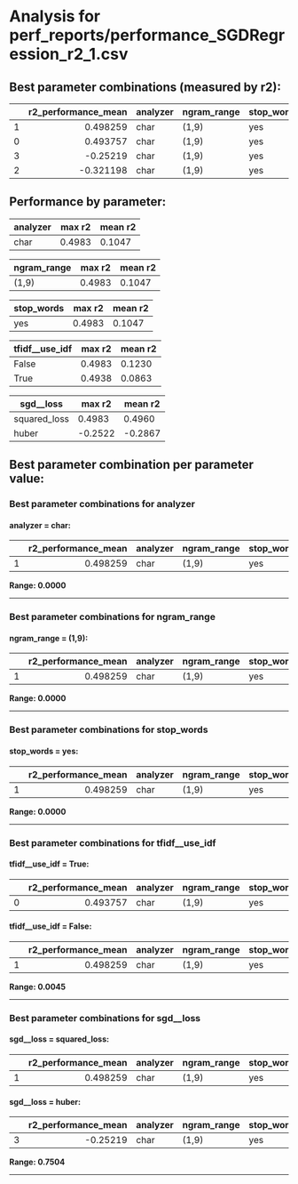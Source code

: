 # Analysis for perf_reports/performance_SGDRegression_r2_1.csv

## Best parameter combinations (measured by r2):

|    |   r2_performance_mean | analyzer   | ngram_range   | stop_words   | tfidf__use_idf   | sgd__loss    |
|---:|----------------------:|:-----------|:--------------|:-------------|:-----------------|:-------------|
|  1 |              0.498259 | char       | (1,9)         | yes          | False            | squared_loss |
|  0 |              0.493757 | char       | (1,9)         | yes          | True             | squared_loss |
|  3 |             -0.25219  | char       | (1,9)         | yes          | False            | huber        |
|  2 |             -0.321198 | char       | (1,9)         | yes          | True             | huber        |

## Performance by parameter:

|analyzer |max r2 |mean r2 |
|---|---|---|
|char            | 0.4983| 0.1047|


|ngram_range |max r2 |mean r2 |
|---|---|---|
|(1,9)           | 0.4983| 0.1047|


|stop_words |max r2 |mean r2 |
|---|---|---|
|yes             | 0.4983| 0.1047|


|tfidf__use_idf |max r2 |mean r2 |
|---|---|---|
|False           | 0.4983| 0.1230|
|True            | 0.4938| 0.0863|


|sgd__loss |max r2 |mean r2 |
|---|---|---|
|squared_loss    | 0.4983| 0.4960|
|huber           | -0.2522| -0.2867|


## Best parameter combination per parameter value:


### Best parameter combinations for analyzer


#### analyzer = char:

|    |   r2_performance_mean | analyzer   | ngram_range   | stop_words   | tfidf__use_idf   | sgd__loss    |
|---:|----------------------:|:-----------|:--------------|:-------------|:-----------------|:-------------|
|  1 |              0.498259 | char       | (1,9)         | yes          | False            | squared_loss |

**Range: 0.0000**

---

### Best parameter combinations for ngram_range


#### ngram_range = (1,9):

|    |   r2_performance_mean | analyzer   | ngram_range   | stop_words   | tfidf__use_idf   | sgd__loss    |
|---:|----------------------:|:-----------|:--------------|:-------------|:-----------------|:-------------|
|  1 |              0.498259 | char       | (1,9)         | yes          | False            | squared_loss |

**Range: 0.0000**

---

### Best parameter combinations for stop_words


#### stop_words = yes:

|    |   r2_performance_mean | analyzer   | ngram_range   | stop_words   | tfidf__use_idf   | sgd__loss    |
|---:|----------------------:|:-----------|:--------------|:-------------|:-----------------|:-------------|
|  1 |              0.498259 | char       | (1,9)         | yes          | False            | squared_loss |

**Range: 0.0000**

---

### Best parameter combinations for tfidf__use_idf


#### tfidf__use_idf = True:

|    |   r2_performance_mean | analyzer   | ngram_range   | stop_words   | tfidf__use_idf   | sgd__loss    |
|---:|----------------------:|:-----------|:--------------|:-------------|:-----------------|:-------------|
|  0 |              0.493757 | char       | (1,9)         | yes          | True             | squared_loss |
#### tfidf__use_idf = False:

|    |   r2_performance_mean | analyzer   | ngram_range   | stop_words   | tfidf__use_idf   | sgd__loss    |
|---:|----------------------:|:-----------|:--------------|:-------------|:-----------------|:-------------|
|  1 |              0.498259 | char       | (1,9)         | yes          | False            | squared_loss |

**Range: 0.0045**

---

### Best parameter combinations for sgd__loss


#### sgd__loss = squared_loss:

|    |   r2_performance_mean | analyzer   | ngram_range   | stop_words   | tfidf__use_idf   | sgd__loss    |
|---:|----------------------:|:-----------|:--------------|:-------------|:-----------------|:-------------|
|  1 |              0.498259 | char       | (1,9)         | yes          | False            | squared_loss |
#### sgd__loss = huber:

|    |   r2_performance_mean | analyzer   | ngram_range   | stop_words   | tfidf__use_idf   | sgd__loss   |
|---:|----------------------:|:-----------|:--------------|:-------------|:-----------------|:------------|
|  3 |              -0.25219 | char       | (1,9)         | yes          | False            | huber       |

**Range: 0.7504**

---
